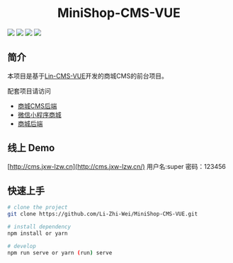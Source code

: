 <h1 align="center">
  MiniShop-CMS-VUE
</h1>

![](https://img.shields.io/badge/版本-0.2.1-3963bc.svg)
![](https://img.shields.io/badge/node-8.11.0+-3963bc.svg)
![](https://img.shields.io/badge/脚手架-vuecli3-3963bc.svg)
![](https://img.shields.io/badge/license-MIT-3963bc.svg)

## 简介

本项目是基于[Lin-CMS-VUE](https://github.com/TaleLin/lin-cms-vue)开发的商城CMS的前台项目。

配套项目请访问

* [商城CMS后端](https://github.com/Li-Zhi-Wei/MiniShop-CMS-backend)
* [微信小程序商城](https://github.com/Li-Zhi-Wei/MiniShop-WeApp)
* [商城后端](https://github.com/Li-Zhi-Wei/MiniShop-backend)

## 线上 Demo

[http://cms.jxw-lzw.cn](http://cms.jxw-lzw.cn/) 用户名:super 密码：123456

## 快速上手

```sh
# clone the project
git clone https://github.com/Li-Zhi-Wei/MiniShop-CMS-VUE.git

# install dependency
npm install or yarn

# develop
npm run serve or yarn (run) serve
```
